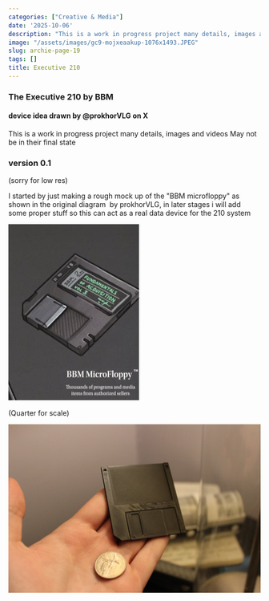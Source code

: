 ```yaml
---
categories: ["Creative & Media"]
date: '2025-10-06'
description: "This is a work in progress project many details, images and videos May"
image: "/assets/images/gc9-mojxeaakup-1076x1493.JPEG"
slug: archie-page-19
tags: []
title: Executive 210
---
```



### The Executive 210 by BBM


#### device idea drawn by @prokhorVLG on X




This is a work in progress project many details, images and videos May not be in their final state




### version 0.1


(sorry for low res)


I started by just making a rough mock up of the "BBM microfloppy" as shown in the original diagram  by prokhorVLG, in later stages i will add some proper stuff so this can act as a real data device for the 210 system


![Mobirise Website Builder](/assets/images/gc9-mojxeaakup-1076x1493.JPEG)




(Quarter for scale)


![Mobirise Website Builder](/assets/images/img-22-1836x1224.JPG)


